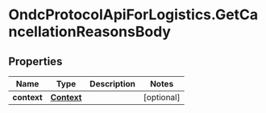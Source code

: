 # OndcProtocolApiForLogistics.GetCancellationReasonsBody

## Properties
Name | Type | Description | Notes
------------ | ------------- | ------------- | -------------
**context** | [**Context**](Context.md) |  | [optional] 
